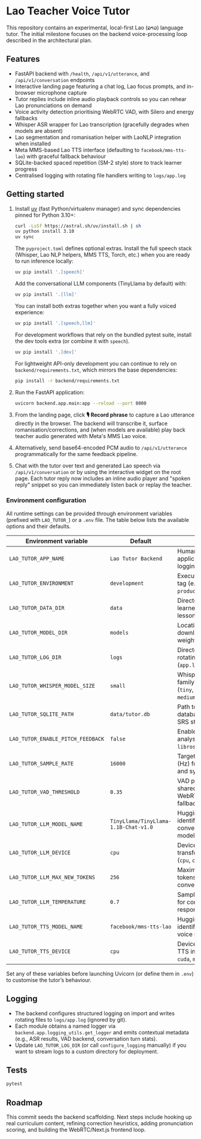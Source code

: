 # Lao Teacher Voice Tutor

This repository contains an experimental, local-first Lao (ລາວ) language tutor. The initial milestone focuses on the backend voice-processing loop described in the architectural plan.

## Features

- FastAPI backend with `/health`, `/api/v1/utterance`, and `/api/v1/conversation` endpoints
- Interactive landing page featuring a chat log, Lao focus prompts, and in-browser microphone capture
- Tutor replies include inline audio playback controls so you can rehear Lao pronunciations on demand
- Voice activity detection prioritising WebRTC VAD, with Silero and energy fallbacks
- Whisper ASR wrapper for Lao transcription (gracefully degrades when models are absent)
- Lao segmentation and romanisation helper with LaoNLP integration when installed
- Meta MMS-based Lao TTS interface (defaulting to `facebook/mms-tts-lao`) with graceful fallback behaviour
- SQLite-backed spaced repetition (SM-2 style) store to track learner progress
- Centralised logging with rotating file handlers writing to `logs/app.log`

## Getting started

1. Install [uv](https://github.com/astral-sh/uv) (fast Python/virtualenv manager) and sync dependencies pinned for Python 3.10+:

   ```bash
   curl -LsSf https://astral.sh/uv/install.sh | sh
   uv python install 3.10
   uv sync
   ```

   The `pyproject.toml` defines optional extras. Install the full speech stack (Whisper, Lao NLP helpers, MMS TTS, Torch, etc.) when you are ready to run inference locally:

   ```bash
   uv pip install '.[speech]'
   ```

   Add the conversational LLM components (TinyLlama by default) with:

   ```bash
   uv pip install '.[llm]'
   ```

   You can install both extras together when you want a fully voiced experience:

   ```bash
   uv pip install '.[speech,llm]'
   ```

   For development workflows that rely on the bundled pytest suite, install the dev tools extra (or combine it with `speech`).

   ```bash
   uv pip install '.[dev]'
   ```

   For lightweight API-only development you can continue to rely on `backend/requirements.txt`, which mirrors the base dependencies:

   ```bash
   pip install -r backend/requirements.txt
   ```

2. Run the FastAPI application:

   ```bash
   uvicorn backend.app.main:app --reload --port 8000
   ```

3. From the landing page, click **🎙️ Record phrase** to capture a Lao utterance directly in the browser. The backend will transcribe it, surface romanisation/corrections, and (when models are available) play back teacher audio generated with Meta's MMS Lao voice.

4. Alternatively, send base64-encoded PCM audio to `/api/v1/utterance` programmatically for the same feedback pipeline.

5. Chat with the tutor over text and generated Lao speech via `/api/v1/conversation` or by using the interactive widget on the root page. Each tutor reply now includes an inline audio player and "spoken reply" snippet so you can immediately listen back or replay the teacher.

### Environment configuration

All runtime settings can be provided through environment variables (prefixed with `LAO_TUTOR_`) or a `.env` file. The table below lists the available options and their defaults.

| Environment variable | Default | Purpose |
| --- | --- | --- |
| `LAO_TUTOR_APP_NAME` | `Lao Tutor Backend` | Human-readable application name for logging/metadata. |
| `LAO_TUTOR_ENVIRONMENT` | `development` | Execution environment tag (e.g., `development`, `production`). |
| `LAO_TUTOR_DATA_DIR` | `data` | Directory for persisted learner data and lesson assets. |
| `LAO_TUTOR_MODEL_DIR` | `models` | Location where downloaded ML model weights are stored. |
| `LAO_TUTOR_LOG_DIR` | `logs` | Directory where rotating log files (`app.log`) are written. |
| `LAO_TUTOR_WHISPER_MODEL_SIZE` | `small` | Whisper checkpoint family to load for ASR (`tiny`, `base`, `small`, `medium`, `large`). |
| `LAO_TUTOR_SQLITE_PATH` | `data/tutor.db` | Path to the SQLite database backing the SRS store. |
| `LAO_TUTOR_ENABLE_PITCH_FEEDBACK` | `false` | Enable pitch contour analysis (requires `librosa`). |
| `LAO_TUTOR_SAMPLE_RATE` | `16000` | Target sample rate (Hz) for audio capture and synthesis. |
| `LAO_TUTOR_VAD_THRESHOLD` | `0.35` | VAD probability cutoff shared across WebRTC/Silero/energy fallbacks. |
| `LAO_TUTOR_LLM_MODEL_NAME` | `TinyLlama/TinyLlama-1.1B-Chat-v1.0` | Hugging Face identifier for the conversational tutor model. |
| `LAO_TUTOR_LLM_DEVICE` | `cpu` | Device passed to the transformers pipeline (`cpu`, `cuda`, `mps`). |
| `LAO_TUTOR_LLM_MAX_NEW_TOKENS` | `256` | Maximum number of tokens generated per conversational turn. |
| `LAO_TUTOR_LLM_TEMPERATURE` | `0.7` | Sampling temperature for conversational responses. |
| `LAO_TUTOR_TTS_MODEL_NAME` | `facebook/mms-tts-lao` | Hugging Face identifier for Lao TTS voice synthesis. |
| `LAO_TUTOR_TTS_DEVICE` | `cpu` | Device used for MMS TTS inference (`cpu`, `cuda`, `mps`). |

Set any of these variables before launching Uvicorn (or define them in `.env`) to customise the tutor’s behaviour.

## Logging

- The backend configures structured logging on import and writes rotating files to `logs/app.log` (ignored by git).
- Each module obtains a named logger via `backend.app.logging_utils.get_logger` and emits contextual metadata (e.g., ASR results, VAD backend, conversation turn stats).
- Update `LAO_TUTOR_LOG_DIR` (or call `configure_logging` manually) if you want to stream logs to a custom directory for deployment.

## Tests

```bash
pytest
```

## Roadmap

This commit seeds the backend scaffolding. Next steps include hooking up real curriculum content, refining correction heuristics, adding pronunciation scoring, and building the WebRTC/Next.js frontend loop.
